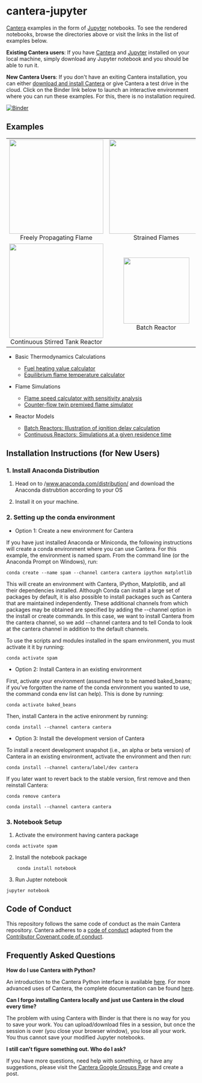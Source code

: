 # cantera-jupyter

[Cantera](https://cantera.org) examples in the form of [Jupyter](http://jupyter.org)
notebooks. To see the rendered notebooks, browse the directories above or visit the
links in the list of examples below.

**Existing Cantera users**: If you have [Cantera](https://cantera.org) and
[Jupyter](http://jupyter.org) installed on your local machine, simply download
any Jupyter notebook and you should be able to run it.

**New Cantera Users**: If you don't have an exiting Cantera installation, you
can either
[download and install Cantera](https://cantera.org/install/index.html)
or give Cantera a test drive in the cloud. Click on the Binder link below to
launch an interactive environment where you can run these examples. For this,
there is no installation required.

[![Binder](http://mybinder.org/badge.svg)](http://mybinder.org:/repo/cantera/cantera-jupyter)

## Examples

<table align="center">

<tr align="center">
<td> <img src="flames/images/flameSpeed.png" width=250px> <br> Freely Propagating Flame  </td>
<td> <img src="flames/images/twinPremixedFlame.png" width=250px> <br> Strained Flames </td>
</tr>

<tr align="center">
<td> <img src="reactors/images/stirredReactorCartoon.png" width=250px> <br> Continuous Stirred Tank Reactor </td>
<td> <img src="reactors/images/batchReactor.png" width=175px> <br> Batch Reactor </td>
</tr>

</table>

* Basic Thermodynamics Calculations
  * [Fuel heating value calculator](https://github.com/Cantera/cantera-jupyter/blob/master/thermo/heating_value.ipynb)
  * [Equilibrium flame temperature calculator](https://github.com/Cantera/cantera-jupyter/blob/master/thermo/flame_temperature.ipynb)

* Flame Simulations
  * [Flame speed calculator with sensitivity analysis](https://github.com/Cantera/cantera-jupyter/blob/master/flames/flame_speed_with_sensitivity_analysis.ipynb)
  * [Counter-flow twin premixed flame simulator](https://github.com/Cantera/cantera-jupyter/blob/master/flames/twin_premixed_flame_axisymmetric.ipynb)

* Reactor Models
  * [Batch Reactors: Illustration of ignition delay calculation](https://github.com/Cantera/cantera-jupyter/blob/master/reactors/batch_reactor_ignition_delay_NTC.ipynb)
  * [Continuous Reactors: Simulations at a given residence time](https://github.com/Cantera/cantera-jupyter/blob/master/reactors/stirred_reactor.ipynb)


## Installation Instructions (for New Users)

### 1. Install Anaconda Distribution

1.   Head on to /www.anaconda.com/distribution/ and download the Anaconda distrubtion according to your OS

2.  Install it on your machine.

### 2. Setting up the conda environment

* Option 1: Create a new environment for Cantera

If you have just installed Anaconda or Miniconda, the following instructions will create a conda environment where you can use Cantera. For this example, the environment is named spam. From the command line (or the Anaconda Prompt on Windows), run:

    conda create --name spam --channel cantera cantera ipython matplotlib
This will create an environment with Cantera, IPython, Matplotlib, and all their dependencies installed. Although Conda can install a large set of packages by default, it is also possible to install packages such as Cantera that are maintained independently. These additional channels from which packages may be obtained are specified by adding the --channel option in the install or create commands. In this case, we want to install Cantera from the cantera channel, so we add --channel cantera and to tell Conda to look at the cantera channel in addition to the default channels.

To use the scripts and modules installed in the spam environment, you must activate it it by running:

    conda activate spam

* Option 2: Install Cantera in an existing environment

First, activate your environment (assumed here to be named baked_beans; if you’ve forgotten the name of the conda environment you wanted to use, the command conda env list can help). This is done by running:

    conda activate baked_beans
Then, install Cantera in the active enironment by running:

    conda install --channel cantera cantera

* Option 3: Install the development version of Cantera

To install a recent development snapshot (i.e., an alpha or beta version) of Cantera in an existing environment, activate the environment and then run:

    conda install --channel cantera/label/dev cantera
If you later want to revert back to the stable version, first remove and then reinstall Cantera:

    conda remove cantera

    conda install --channel cantera cantera

### 3. Notebook Setup
1. Activate the environment having cantera package
```
conda activate spam
```
2. Install the notebook package
```
    conda install notebook
``` 
3.  Run Jupter notebook
```
jupyter notebook
```

## Code of Conduct

This repository follows the same code of conduct as the main Cantera repository.
Cantera adheres to a [code of conduct](https://github.com/Cantera/cantera/blob/master/CODE_OF_CONDUCT.md)
adapted from the [Contributor Covenant code of conduct](https://contributor-covenant.org/).

## Frequently Asked Questions

**How do I use Cantera with Python?**

An introduction to the Cantera Python interface is available
[here](https://cantera.org/tutorials/python-tutorial.html). For more
advanced uses of Cantera, the complete documentation can be found
[here](https://cantera.org/documentation/index.html).

**Can I forgo installing Cantera locally and just use Cantera in the cloud every
time?**

The problem with using Cantera with Binder is that there is no way for you to
save your work. You can upload/download files in a session, but once the session
is over (you close your browser window), you lose all your work. You thus cannot
save your modified Jupyter notebooks.

**I still can't figure something out. Who do I ask?**

If you have more questions, need help with something, or have any suggestions,
please visit the
[Cantera Google Groups Page](https://groups.google.com/forum/#!forum/cantera-users)
and create a post.
